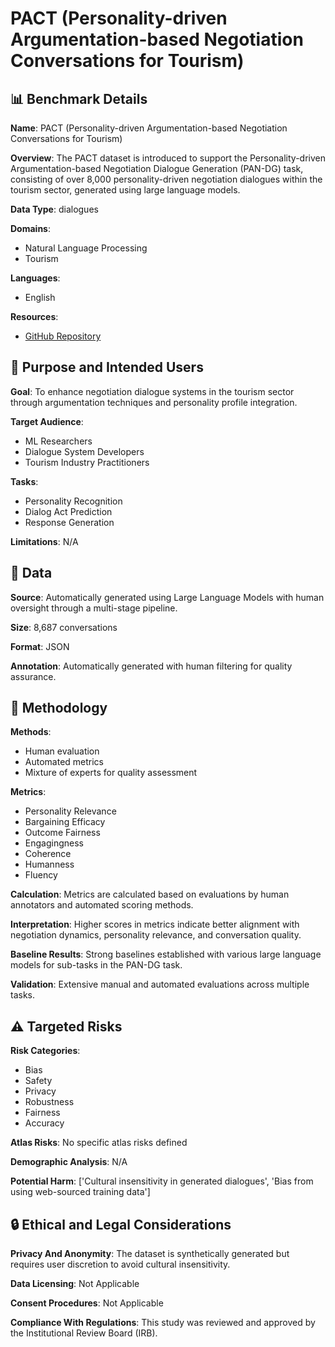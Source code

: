 # PACT (Personality-driven Argumentation-based Negotiation Conversations for Tourism)

## 📊 Benchmark Details

**Name**: PACT (Personality-driven Argumentation-based Negotiation Conversations for Tourism)

**Overview**: The PACT dataset is introduced to support the Personality-driven Argumentation-based Negotiation Dialogue Generation (PAN-DG) task, consisting of over 8,000 personality-driven negotiation dialogues within the tourism sector, generated using large language models.

**Data Type**: dialogues

**Domains**:
- Natural Language Processing
- Tourism

**Languages**:
- English

**Resources**:
- [GitHub Repository](https://github.com/priyanshu-profile/PACT/)

## 🎯 Purpose and Intended Users

**Goal**: To enhance negotiation dialogue systems in the tourism sector through argumentation techniques and personality profile integration.

**Target Audience**:
- ML Researchers
- Dialogue System Developers
- Tourism Industry Practitioners

**Tasks**:
- Personality Recognition
- Dialog Act Prediction
- Response Generation

**Limitations**: N/A

## 💾 Data

**Source**: Automatically generated using Large Language Models with human oversight through a multi-stage pipeline.

**Size**: 8,687 conversations

**Format**: JSON

**Annotation**: Automatically generated with human filtering for quality assurance.

## 🔬 Methodology

**Methods**:
- Human evaluation
- Automated metrics
- Mixture of experts for quality assessment

**Metrics**:
- Personality Relevance
- Bargaining Efficacy
- Outcome Fairness
- Engagingness
- Coherence
- Humanness
- Fluency

**Calculation**: Metrics are calculated based on evaluations by human annotators and automated scoring methods.

**Interpretation**: Higher scores in metrics indicate better alignment with negotiation dynamics, personality relevance, and conversation quality.

**Baseline Results**: Strong baselines established with various large language models for sub-tasks in the PAN-DG task.

**Validation**: Extensive manual and automated evaluations across multiple tasks.

## ⚠️ Targeted Risks

**Risk Categories**:
- Bias
- Safety
- Privacy
- Robustness
- Fairness
- Accuracy

**Atlas Risks**:
No specific atlas risks defined

**Demographic Analysis**: N/A

**Potential Harm**: ['Cultural insensitivity in generated dialogues', 'Bias from using web-sourced training data']

## 🔒 Ethical and Legal Considerations

**Privacy And Anonymity**: The dataset is synthetically generated but requires user discretion to avoid cultural insensitivity.

**Data Licensing**: Not Applicable

**Consent Procedures**: Not Applicable

**Compliance With Regulations**: This study was reviewed and approved by the Institutional Review Board (IRB).
